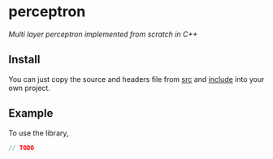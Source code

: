 # perceptron

_Multi layer perceptron implemented from scratch in C++_

## Install

You can just copy the source and headers file from [src](/src) and [include](/include) into your own project.

## Example

To use the library, 

```cpp
// TODO
```
